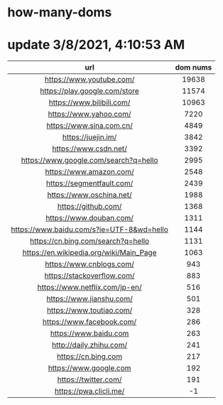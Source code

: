 # how-many-doms

# update 3/8/2021, 4:10:53 AM

url | dom nums
:-: | :-:
https://www.youtube.com/ | 19638
https://play.google.com/store | 11574
https://www.bilibili.com/ | 10963
https://www.yahoo.com/ | 7220
https://www.sina.com.cn/ | 4849
https://juejin.im/ | 3842
https://www.csdn.net/ | 3392
https://www.google.com/search?q=hello | 2995
https://www.amazon.com/ | 2548
https://segmentfault.com/ | 2439
https://www.oschina.net/ | 1988
https://github.com/ | 1368
https://www.douban.com/ | 1311
https://www.baidu.com/s?ie=UTF-8&wd=hello | 1144
https://cn.bing.com/search?q=hello | 1131
https://en.wikipedia.org/wiki/Main_Page | 1063
https://www.cnblogs.com/ | 943
https://stackoverflow.com/ | 883
https://www.netflix.com/jp-en/ | 516
https://www.jianshu.com/ | 501
https://www.toutiao.com/ | 328
https://www.facebook.com/ | 286
https://www.baidu.com | 263
http://daily.zhihu.com/ | 241
https://cn.bing.com | 217
https://www.google.com | 192
https://twitter.com/ | 191
https://pwa.clicli.me/ | -1
